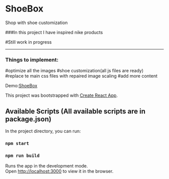 # ShoeBox
Shop with shoe customization

###In this project I have inspired nike products

#Still work in progress
<hr>
<h3>Things to implement:</h3>
#optimize all the images
#shoe customization(all js files are ready)<br>
#replace te main css files with repaired image scaling
#add more content

 Demo:[ShoeBox](https://shoeboxxx.netlify.com)

This project was bootstrapped with [Create React App](https://github.com/facebook/create-react-app).

## Available Scripts (All available scripts are in package.json)

In the project directory, you can run:

### `npm start`
### `npm run build`
Runs the app in the development mode.\
Open [http://localhost:3000](http://localhost:3000) to view it in the browser.




